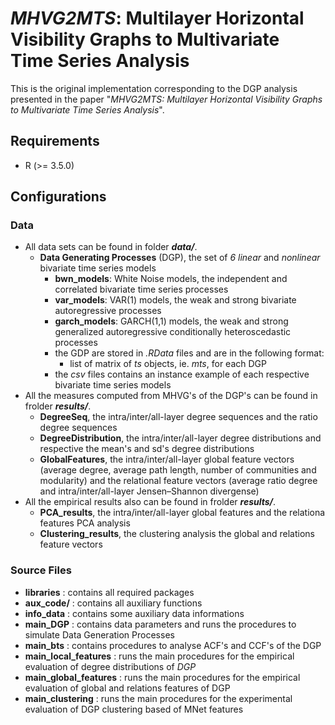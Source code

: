 # *MHVG2MTS*: Multilayer Horizontal Visibility Graphs to Multivariate Time Series Analysis

This is the original implementation corresponding to the DGP analysis presented in the paper "*MHVG2MTS: Multilayer Horizontal Visibility Graphs to Multivariate Time Series Analysis*".


## Requirements
- R (>= 3.5.0)


## Configurations

### Data
- All data sets can be found in folder ***data/***.
	- **Data Generating Processes** (DGP), the set of *6* *linear* and *nonlinear* bivariate time series models
		- **bwn_models**: White Noise models, the independent and correlated bivariate time series processes
		- **var_models**: VAR(1) models, the weak and strong bivariate autoregressive processes
		- **garch_models**: GARCH(1,1) models, the weak and strong generalized autoregressive conditionally heteroscedastic processes
		- the GDP are stored in *.RData* files and are in the following format:
			- list of matrix of *ts* objects, ie. *mts*, for each DGP
		- the *csv* files contains an instance example of each respective bivariate time series models
- All the measures computed from MHVG's of the DGP's can be found in frolder ***results/***.
	- **DegreeSeq**, the intra/inter/all-layer degree sequences and the ratio degree sequences
	- **DegreeDistribution**, the intra/inter/all-layer degree distributions and respective the mean's and sd's degree distributions
	- **GlobalFeatures**, the intra/inter/all-layer global feature vectors (average degree, average path length, number of communities and modularity) and the relational feature vectors (average ratio degree and intra/inter/all-layer Jensen–Shannon divergense)
- All the empirical results also can be found in frolder ***results/***.
	- **PCA_results**, the intra/inter/all-layer global features and the relationa features PCA analysis
	- **Clustering_results**, the clustering analysis the global and relations feature vectors

### Source Files
- **libraries** : contains all required packages
- **aux_code/** : contains all auxiliary functions
- **info_data** : contains some auxiliary data informations
- **main_DGP** : contains data parameters and runs the procedures to simulate Data Generation Processes
- **main_bts** : contains procedures to analyse ACF's and CCF's of the DGP
- **main_local_features** : runs the main procedures for the empirical evaluation of degree distributions of *DGP*
- **main_global_features** :  runs the main procedures for the empirical evaluation of global and relations features of DGP
- **main_clustering** : runs the main procedures for the experimental evaluation of DGP clustering based of MNet features
